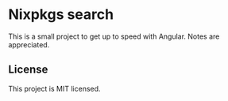 
# Nixpkgs search

This is a small project to get up to speed with Angular.
Notes are appreciated.

## License

This project is MIT licensed.
